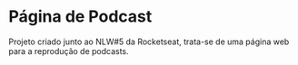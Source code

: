 # Página de Podcast

Projeto criado junto ao NLW#5 da Rocketseat, trata-se de uma página web para a reprodução de podcasts.




